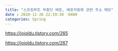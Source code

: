```yaml
---
title: "스프링부트 무중단 배포, 배포자동화 관련 주소 메모"
date : 2020-11-26 22:19:30 -0400
categories: Spring
---
```



https://jojoldu.tistory.com/265

https://jojoldu.tistory.com/267
